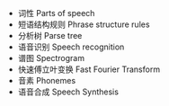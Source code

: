 - 词性 Parts of speech
- 短语结构规则 Phrase structure rules
- 分析树 Parse tree
- 语音识别 Speech recognition
- 谱图 Spectrogram
- 快速傅立叶变换 Fast Fourier Transform
- 音素 Phonemes
- 语音合成 Speech Synthesis
